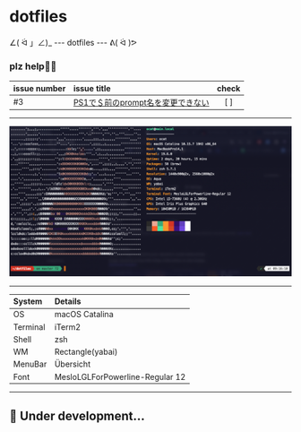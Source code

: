 # dotfiles

∠( ᐛ 」∠)_ --- dotfiles --- ᕕ( ᐛ )ᕗ

### plz help🙇‍♂️
| issue number | issue title                                                                           | check   |
|:-------------|:--------------------------------------------------------------------------------------|:-------:|
| #3           | [PS1で＄前のprompt名を変更できない](https://github.com/Coordinate-Cat/dotfiles/issues/3)  | [ ]     |

---

![screenshot001](.assets/screenshot001.png)

---

| System     | Details                        |
|:-----------|:-------------------------------|
| OS         | macOS Catalina                 |
| Terminal   | iTerm2                         |
| Shell      | zsh                            |
| WM         | Rectangle(yabai)               |
| MenuBar    | Übersicht                      |
| Font       | MesloLGLForPowerline-Regular 12|

---

## 🚧 Under development...
